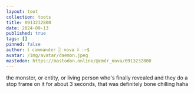 ```yaml
---
layout: toot
collection: toots
title: 0913232800
date: 2024-09-13
published: true
tags: []
pinned: false
author: ⸸ commander ░ nova ⸸ :~$
avatar: /img/avatar/daemon.jpeg
mastodon: https://mastodon.online/@cmdr_nova/0913232800
---
```


the monster, or entity, or living person who's finally revealed and they do a stop frame on it for about 3 seconds, that was definitely bone chilling haha
